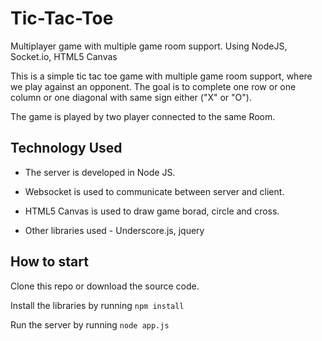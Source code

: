 # Tic-Tac-Toe

Multiplayer game with multiple game room support. Using NodeJS, Socket.io, HTML5 Canvas

This is a simple tic tac toe game with multiple game room support, where we play against an opponent. The goal is to complete one row or one column or one diagonal with same sign either ("X" or "O").

The game is played by two player connected to the same Room.

## Technology Used

* The server is developed in Node JS.

* Websocket is used to communicate between server and client. 

* HTML5 Canvas is used to draw game borad, circle and cross.

* Other libraries used - Underscore.js, jquery

## How to start

Clone this repo or download the source code.

Install the libraries by running `npm install`

Run the server by running `node app.js`



